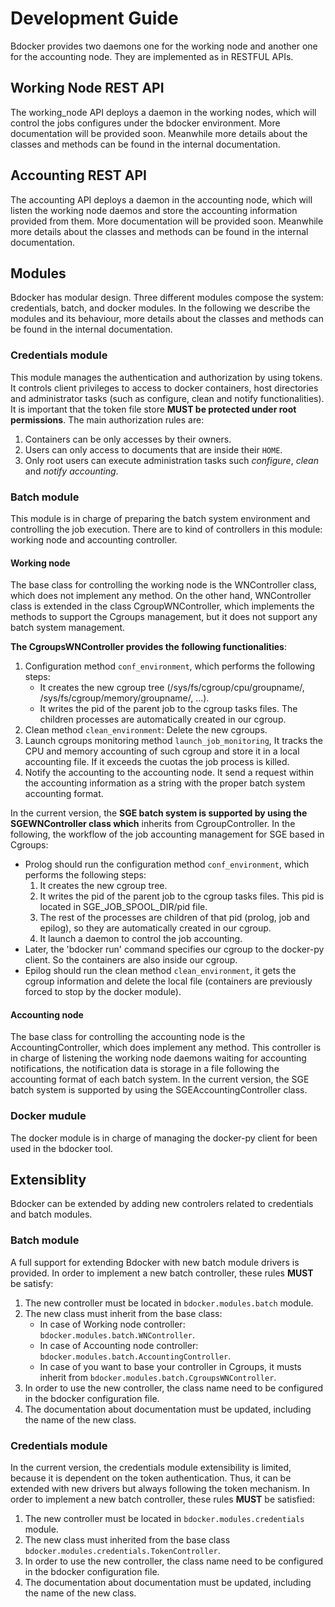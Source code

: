 # Development Guide

Bdocker provides two daemons one for the working node and another one for the accounting node. They are implemented as
in RESTFUL APIs.

## Working Node REST API

The working_node API deploys a daemon in the working nodes, which will
control the jobs configures under the bdocker environment.
More documentation will be provided soon. Meanwhile more details about the classes and methods can be found in the
internal documentation.

## Accounting REST API

The accounting API deploys a daemon in the accounting node, which will
listen the working node daemos and store the accounting information provided
from them.
More documentation will be provided soon. Meanwhile more details about the classes and methods can be found in the
internal documentation.

## Modules

Bdocker has modular design. Three different modules compose the system: credentials, batch, and docker modules.
In the following we describe the modules and its behaviour, more details about the classes and methods can be found in the
internal documentation.

### Credentials module

This module manages the authentication and authorization by using tokens. It controls client privileges to access to 
docker containers, host directories and administrator tasks (such as configure, clean and notify functionalities).
It is important that the token file store **MUST be protected under root permissions**.
The main authorization rules are:
1. Containers can be only accesses by their owners.
2. Users can only access to documents that are inside their ``HOME``.
3. Only root users can execute administration tasks such *configure*, *clean* and *notify accounting*. 

### Batch module

This module is in charge of preparing the batch system environment and controlling the job execution.
There are to kind of controllers in this module: working node and accounting controller.

#### Working node
The base class for controlling the working node is the WNController class, which does not implement any method. On the other hand,
WNController class is extended in the class CgroupWNController, which implements the methods to support the Cgroups management,
but it does not support any batch system management.

**The CgroupsWNController provides the following functionalities**:
1. Configuration method ``conf_environment``, which performs the following steps:
   * It creates the new cgroup tree (/sys/fs/cgroup/cpu/groupname/,  /sys/fs/cgroup/memory/groupname/, ...).
   * It writes the pid of the parent job to the cgroup tasks files. The children processes are automatically created in our cgroup.
2. Clean method ``clean_environment``: Delete the new cgroups.
3. Launch cgroups monitoring method ``launch_job_monitoring``, It tracks the CPU and memory accounting of such cgroup and
  store it in a local accounting file. If it exceeds the cuotas the job process is killed. 
4. Notify the accounting to the accounting node. It send a request within the accounting information as a string with
the proper batch system accounting format.

In the current version, the **SGE batch system is supported by using the SGEWNController class which**
inherits from CgroupController. In the following, the workflow of the job accounting management for SGE based in Cgroups:
* Prolog should run the configuration method ``conf_environment``, which performs the following steps:
  1. It creates the new cgroup tree.
  2. It writes the pid of the parent job to the cgroup tasks files. This pid is located in SGE_JOB_SPOOL_DIR/pid file.
  3. The rest of the processes are children of that pid (prolog, job and epilog), so they are automatically created in our cgroup.
  4. It launch a daemon to control the job accounting.
* Later, the 'bdocker run' command specifies our cgroup to the docker-py client. So the containers are also inside our cgroup.
* Epilog should run the clean method ``clean_environment``, it gets the cgroup information and delete the local file (containers are previously forced to stop by the docker module).

#### Accounting node
The base class for controlling the accounting node is the AccountingController, which does implement any method. This controller
is in charge of listening the working node daemons waiting for accounting notifications, the notification data is storage in
a file following the accounting format of each batch system.
In the current version, the SGE batch system is supported by using the SGEAccountingController class.

### Docker mudule
The docker module is in charge of managing the docker-py client for been used in the bdocker tool.

## Extensiblity

Bdocker can be extended by adding new controlers related to credentials and batch modules. 

### Batch module

A full support for extending Bdocker with new batch module drivers is provided. In order to implement a new
batch controller, these rules **MUST** be satisfy:
1. The new controller must be located in ``bdocker.modules.batch`` module.
2. The new class must inherit from the base class:
   * In case of Working node controller: ``bdocker.modules.batch.WNController``.
   * In case of Accounting node controller: ``bdocker.modules.batch.AccountingController``.
   * In case of you want to base your controller in Cgroups, it musts inherit from ``bdocker.modules.batch.CgroupsWNController``.
3. In order to use the new controller, the class name need to be configured in the bdocker configuration file.
4. The documentation about documentation must be updated, including the name of the new class.

### Credentials module

In the current version, the credentials module extensibility is limited, because it is dependent on the
token authentication. Thus, it can be extended with new drivers but always following the token mechanism.
In order to implement a new
batch controller, these rules **MUST** be satisfied:
1. The new controller must be located in ``bdocker.modules.credentials`` module.
2. The new class must inherited from the base class ``bdocker.modules.credentials.TokenController``.
3. In order to use the new controller, the class name need to be configured in the bdocker configuration file.
4. The documentation about documentation must be updated, including the name of the new class.


